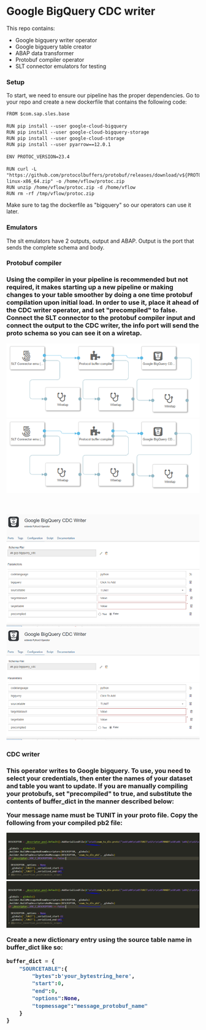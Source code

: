 <h1>Google BigQuery CDC writer</h1>

This repo contains:
<ul>
    <li>Google bigquery writer operator</li>
    <li>Google bigquery table creator</li>
    <li>ABAP data transformer</li>
    <li>Protobuf compiler operator</li>
    <li>SLT connector emulators for testing</li>
</ul>

<h3>Setup</h3>


To start, we need to ensure our pipeline has the proper dependencies.
Go to your repo and create a new dockerfile that contains the following code: 

    FROM $com.sap.sles.base

    RUN pip install --user google-cloud-bigquery
    RUN pip install --user google-cloud-bigquery-storage
    RUN pip install --user google-cloud-storage
    RUN pip install --user pyarrow==12.0.1

    ENV PROTOC_VERSION=23.4

    RUN curl -L "https://github.com/protocolbuffers/protobuf/releases/download/v${PROTOC_VERSION}/protoc-${PROTOC_VERSION}-linux-x86_64.zip" -o /home/vflow/protoc.zip 
    RUN unzip /home/vflow/protoc.zip -d /home/vflow 
    RUN rm -rf /tmp/vflow/protoc.zip
    

Make sure to tag the dockerfile as "bigquery" so our operators can use it later.

<h3>Emulators</h3>


The slt emulators have 2 outputs, output and ABAP. Output is the port that sends the complete schema and body.


<h3>Protobuf compiler<h3>


Using the compiler in your pipeline is recommended but not required, it makes starting up a new pipeline or making changes to your table smoother by doing a one time protobuf compilation upon initial load. In order to use it, place it ahead of the CDC writer operator, and set "precompiled" to false. Connect the SLT connector to the protobuf compiler input and connect the output to the CDC writer, the info port will send the proto schema so you can see it on a wiretap.

<img src="pipeline.PNG"></img>
<img src="pipeline.PNG"></img>

<br>

<img src="CDCconfig.PNG"></img>
<img src="CDCconfig.PNG"></img>

<h3>CDC writer<h3>

This operator writes to Google bigquery.
To use, you need to select your credentials, then enter the names of your dataset and table you want to update.
If you are manually compiling your protobufs, set "precompiled" to true, and substitute the contents of buffer_dict in the manner described below:

Your message name must be TUNIT in your proto file.
Copy the following from your compiled pb2 file:


<img src="copythis.PNG"></img>
<img src="copythis.PNG"></img>

Create a new dictionary entry using the source table name in buffer_dict like so:

``` python
buffer_dict = {
    "SOURCETABLE":{
        "bytes":b'your_bytestring_here',
        "start":0,
        "end":0,
        "options":None,
        "topmessage":"message_protobuf_name"
    }
}
```

